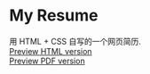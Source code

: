 # My Resume

用 HTML + CSS 自写的一个网页简历.  
[Preview HTML version](https://glitchboyl.github.io/resume/)  
[Preview PDF version](https://glitchboyl.github.io/resume/resume.pdf)  

